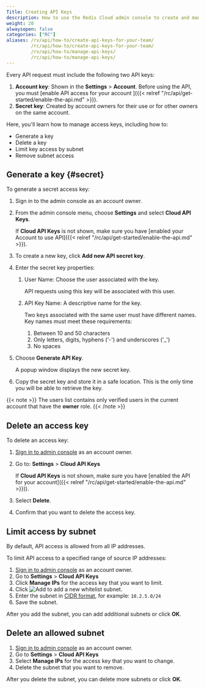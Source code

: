 ```yaml
---
Title: Creating API Keys
description: How to use the Redis Cloud admin console to create and manage API Keys for your Account's team owners
weight: 20
alwaysopen: false
categories: ["RC"]
aliases: /rv/api/how-to/create-api-keys-for-your-team/
         /rc/api/how-to/create-api-keys-for-your-team/
         /rv/api/how-to/manage-api-keys/
         /rc/api/how-to/manage-api-keys/
---
```

Every API request must include the following two API keys:

1. **Account key**: Shown in the **Settings** > **Account**.
    Before using the API, you must [enable API access for your account ]({{< relref  "/rc/api/get-started/enable-the-api.md" >}}).
1. **Secret key**: Created by account owners for their use or for other owners on the same account.

Here, you'll learn how to manage access keys, including how to:

- Generate a key
- Delete a key
- Limit key access by subnet
- Remove subnet access

## Generate a key {#secret}

To generate a secret access key:

1. Sign in to the admin console as an account owner.
1. From the admin console menu, choose **Settings** and select **Cloud API Keys**.

    If **Cloud API Keys** is not shown, make sure you have [enabled your Account to use API]({{< relref "/rc/api/get-started/enable-the-api.md" >}}).
1. To create a new key, click **Add new API secret key**.
1. Enter the secret key properties:
    1. User Name: Choose the user associated with the key.

        API requests using this key will be associated with this user.
    1. API Key Name: A descriptive name for the key.

        Two keys associated with the same user must have different names. Key names must meet these requirements:
        1. Between 10 and 50 characters
        1. Only letters, digits, hyphens ('-') and underscores ('_')
        1. No spaces
1. Choose **Generate API Key**.

    A popup window displays the new secret key.
1. Copy the secret key and store it in a safe location. This is the only time you will be able to retrieve the key.

{{< note >}}
The users list contains only verified users in the current account that have the **owner** role.
{{< /note >}}

## Delete an access key

To delete an access key:

1. [Sign in to admin console](https://app.redislabs.com) as an account owner.
1. Go to: **Settings** > **Cloud API Keys**

    If **Cloud API Keys** is not shown, make sure you have [enabled the API for your account]({{< relref "/rc/api/get-started/enable-the-api.md" >}})).
1. Select **Delete**.
1. Confirm that you want to delete the access key.

## Limit access by subnet

By default, API access is allowed from all IP addresses.

To limit API access to a specified range of source IP addresses:

1. [Sign in to admin console](https://app.redislabs.com) as an account owner.
1. Go to **Settings** > **Cloud API Keys**
1. Click **Manage IPs** for the access key that you want to limit.
1. Click ![Add](/images/rs/icon_add.png#no-click "Add") to add a new whitelist subnet.
1. Enter the subnet in [CIDR format](https://en.wikipedia.org/wiki/Classless_Inter-Domain_Routing#CIDR_notation), for example: `10.2.5.0/24`
1. Save the subnet.

After you add the subnet, you can add additional subnets or click **OK**.

## Delete an allowed subnet

1. [Sign in to admin console](https://app.redislabs.com) as an account owner.
1. Go to **Settings** > **Cloud API Keys**
1. Select  **Manage IPs** for the access key that you want to change.
1. Delete the subnet that you want to remove.

After you delete the subnet, you can delete more subnets or click **OK**.

